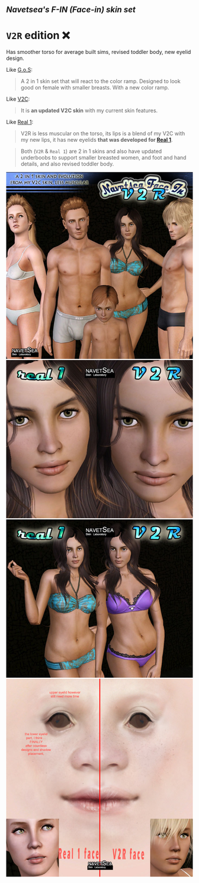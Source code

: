 ## _Navetsea's F-IN (Face-in) skin set_
# `V2R` edition ❌

Has smoother torso for average built sims, revised toddler body, new eyelid design.

Like [G.o.S](/07%20G.o.S%20(Garden%20of%20Shadows)):
> A 2 in 1 skin set that will react to the color ramp. Designed to look good on female with smaller breasts. With a new color ramp.

Like [V2C](/00%20ancient%20skins%20do%20not%20install/V2C):
> It is **an updated V2C skin** with my current skin features.

Like [Real 1](/09%20Real%201):
> V2R is less muscular on the torso, its lips is a blend of my V2C with my new lips, it has new eyelids **that was developed for [Real 1](/09%20Real1)**.

> Both (`V2R` & `Real 1`) are 2 in 1 skins and also have updated underboobs to support smaller breasted women, and foot and hand details, and also revised toddler body.

![V2R-1](/_PREVIEW/08%20V2R.jpg)
![V2R/Real1-1](/_PREVIEW/08%20V2R-Real1-1.jpeg)
![V2R/Real1-2](/_PREVIEW/08%20V2R-Real1-2.jpeg)
![V2R/Real1-3](/_PREVIEW/08%20V2R-Real1-3.jpg)
